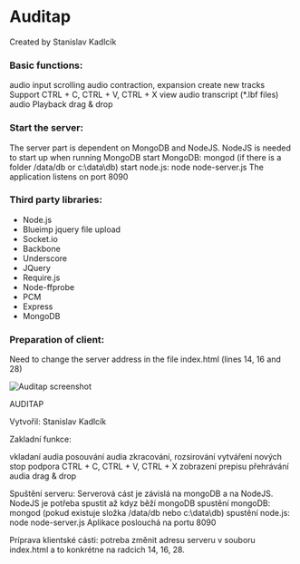 Auditap
=======
Created by Stanislav Kadlcík

### Basic functions:

audio input
scrolling audio
contraction, expansion
create new tracks
Support CTRL + C, CTRL + V, CTRL + X
view audio transcript (*.lbf files)
audio Playback
drag & drop

### Start the server:
The server part is dependent on MongoDB and NodeJS. NodeJS is needed to start up when running MongoDB
start MongoDB: mongod (if there is a folder /data/db or c:\data\db)
start node.js: node node-server.js
The application listens on port 8090


### Third party libraries:
*   Node.js
*   Blueimp jquery file upload
*   Socket.io
*   Backbone
*   Underscore
*   JQuery
*   Require.js
*   Node-ffprobe
*   PCM
*   Express
*   MongoDB


### Preparation of client:
Need to change the server address in the file index.html (lines 14, 16 and 28)



![Auditap screenshot](https://raw.github.com/matap/auditap/master/img/screenShot/audio-editor.png "Auditap screenshot")




AUDITAP

Vytvořil: Stanislav Kadlcík

Zakladní funkce:

vkladaní audia
posouvání audia
zkracování, rozsirování
vytváření nových stop
podpora CTRL + C, CTRL + V, CTRL + X
zobrazení prepisu
přehrávání audia
drag & drop

Spuštění serveru: 
Serverová cást je závislá na mongoDB a na NodeJS. NodeJS je potřeba spustit až kdyz běží mongoDB
spustění mongoDB:  mongod (pokud existuje složka /data/db nebo c:\data\db)
spustění node.js: node node-server.js
Aplikace poslouchá na portu 8090 


Príprava klientské cásti:
potreba změnit adresu serveru v souboru index.html
a to konkrétne na radcich 14, 16, 28.
